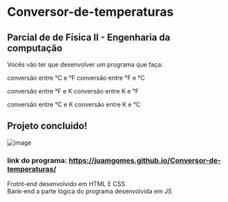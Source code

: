# Conversor-de-temperaturas

## Parcial de de Física II - Engenharia da computação 

Vocês vão ter que desenvolver um programa que faça:

conversão entre °C e °F
conversão entre °F e °C

conversão entre °F e K
conversão entre K e °F

conversão entre °C e K
conversão entre K e °C

## Projeto concluido!

![image](https://user-images.githubusercontent.com/89032763/173489521-2a6119d5-53bd-440f-9c7a-52c43d4493ec.png)


### link do programa: https://juamgomes.github.io/Conversor-de-temperaturas/
<p>Frotnt-end desenvolvido em HTML E CSS<br>Bank-end a parte lógica do programa desenvolvida em JS</p>
